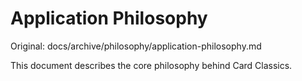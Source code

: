 # Application Philosophy

Original: docs/archive/philosophy/application-philosophy.md

This document describes the core philosophy behind Card Classics.
